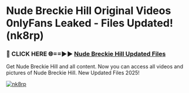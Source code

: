 # Nude Breckie Hill Original Videos 0nlyFans Leaked - Files Updated! (nk8rp)

<h3>🔴 CLICK HERE 🌐==►► <a href="https://tinyurl.com/4seja8ks" rel="nofollow">Nude Breckie Hill Updated Files</a></h3>

Get Nude Breckie Hill and all content. Now you can access all videos and pictures of Nude Breckie Hill. New Updated Files 2025!

[![nk8rp](https://i.imgur.com/EWjZXRe.gif)](https://tinyurl.com/4seja8ks)
